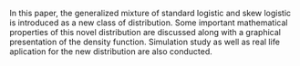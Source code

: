 In this paper, the generalized mixture of standard logistic and skew logistic is introduced as a new class of distribution. 
Some important mathematical properties of this novel distribution are discussed along with a graphical presentation of the density function. 
Simulation study as well as real life aplication for the new distribution are also conducted. 
